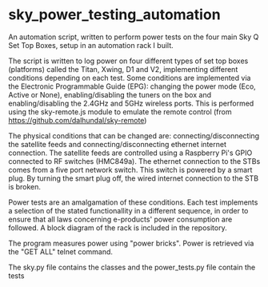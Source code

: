 # sky_power_testing_automation
An automation script, written to perform power tests on the four main Sky Q Set Top Boxes, setup in an automation rack I built.

The script is written to log power on four different types of set top boxes (platforms) called the Titan, Xwing, D1 and V2, implementing different conditions depending on each test. Some conditions are implemented via the Electronic Programmable Guide (EPG): changing the power mode (Eco, Active or None), enabling/disabling the tuners on the box and enabling/disabling the 2.4GHz and 5GHz wireless ports. This is performed using the sky-remote.js module to emulate the remote control (from https://github.com/dalhundal/sky-remote)

The physical conditions that can be changed are: connecting/disconnecting the satellite feeds and connecting/disconnecting ethernet internet connection. The satellite feeds are controlled using a Raspberry Pi's GPIO connected to RF switches (HMC849a). The ethernet connection to the STBs comes from a five port network switch. This switch is powered by a smart plug. By turning the smart plug off, the wired internet connection to the STB is broken.

Power tests are an amalgamation of these conditions. Each test implements a selection of the stated functionallity in a different sequence, in order to ensure that all laws concerning e-products' power consumption are followed. A block diagram of the rack is included in the repository.

The program measures power using "power bricks". Power is retrieved via the "GET ALL" telnet command.

The sky.py file contains the classes and the power_tests.py file contain the tests
